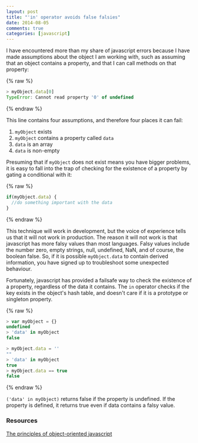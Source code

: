 ```yaml
---
layout: post
title: "'in' operator avoids false falsies"
date: 2014-08-05
comments: true
categories: [javascript]
---
```


I have encountered more than my share of javascript errors because I have made assumptions about the object I am working with, such as assuming that an object contains a property, and that I can call methods on that property:

{% raw %}
```javascript
> myObject.data[0]
TypeError: Cannot read property '0' of undefined
```
{% endraw %}

This line contains four assumptions, and therefore four places it can fail:

1. `myObject` exists
2. `myObject` contains a property called `data`
3. `data` is an array
4. `data` is non-empty

Presuming that if `myObject` does not exist means you have bigger problems, it is easy to fall into the trap of checking for the existence of a property by gating a conditional with it:

{% raw %}
```javascript
if(myObject.data) {
  //do something important with the data
}
```
{% endraw %}

This technique will work in development, but the voice of experience tells us that it will not work in production. The reason it will not work is that javascript has more falsy values than most languages. Falsy values include the number zero, empty strings, null, undefined, NaN, and of course, the boolean false. So, if it is possible `myObject.data` to contain derived information, you have signed up to troubleshoot some unexpected behaviour.

Fortunately, javascript has provided a failsafe way to check the existence of a property, regardless of the data it contains. The `in` operator checks if the key exists in the object's hash table, and doesn't care if it is a prototype or singleton property.

{% raw %}
```javascript
> var myObject = {}
undefined
> 'data' in myObject
false

> myObject.data = ''
""
> 'data' in myObject
true
> myObject.data == true
false
```
{% endraw %}

`('data' in myObject)` returns false if the property is undefined. If the property is defined, it returns true even if data contains a falsy value.

### Resources
[The principles of object-oriented javascript](http://www.amazon.com/Principles-Object-Oriented-JavaScript-Nicholas-Zakas/dp/1593275404/ref=sr_1_1?ie=UTF8&qid=1407339036&sr=8-1&keywords=principles+of+object+oriented+javascript)

